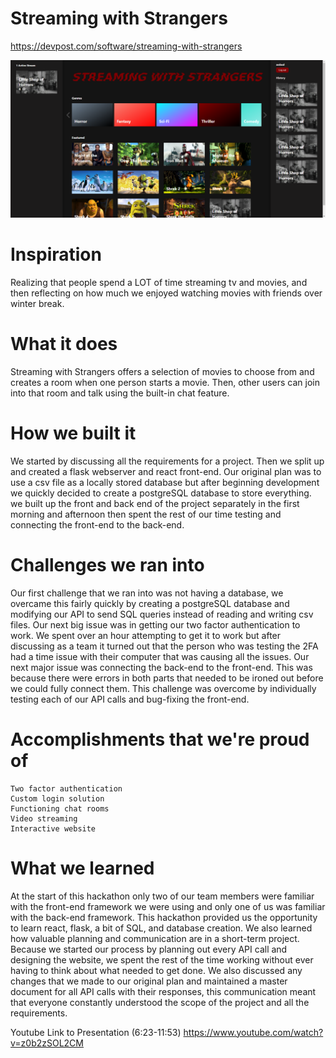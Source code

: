 # Streaming with Strangers

https://devpost.com/software/streaming-with-strangers

![Home page](screenshots/home.png)


# Inspiration

Realizing that people spend a LOT of time streaming tv and movies, and then reflecting on how much we enjoyed watching movies with friends over winter break.

# What it does

Streaming with Strangers offers a selection of movies to choose from and creates a room when one person starts a movie. Then, other users can join into that room and talk using the built-in chat feature.

# How we built it

We started by discussing all the requirements for a project. Then we split up and created a flask webserver and react front-end. Our original plan was to use a csv file as a locally stored database but after beginning development we quickly decided to create a postgreSQL database to store everything. we built up the front and back end of the project separately in the first morning and afternoon then spent the rest of our time testing and connecting the front-end to the back-end.

# Challenges we ran into

Our first challenge that we ran into was not having a database, we overcame this fairly quickly by creating a postgreSQL database and modifying our API to send SQL queries instead of reading and writing csv files. Our next big issue was in getting our two factor authentication to work. We spent over an hour attempting to get it to work but after discussing as a team it turned out that the person who was testing the 2FA had a time issue with their computer that was causing all the issues. Our next major issue was connecting the back-end to the front-end. This was because there were errors in both parts that needed to be ironed out before we could fully connect them. This challenge was overcome by individually testing each of our API calls and bug-fixing the front-end.

# Accomplishments that we're proud of

    Two factor authentication
    Custom login solution
    Functioning chat rooms
    Video streaming
    Interactive website

# What we learned

At the start of this hackathon only two of our team members were familiar with the front-end framework we were using and only one of us was familiar with the back-end framework. This hackathon provided us the opportunity to learn react, flask, a bit of SQL, and database creation. We also learned how valuable planning and communication are in a short-term project. Because we started our process by planning out every API call and designing the website, we spent the rest of the time working without ever having to think about what needed to get done. We also discussed any changes that we made to our original plan and maintained a master document for all API calls with their responses, this communication meant that everyone constantly understood the scope of the project and all the requirements.



Youtube Link to Presentation (6:23-11:53)
https://www.youtube.com/watch?v=z0b2zSOL2CM
